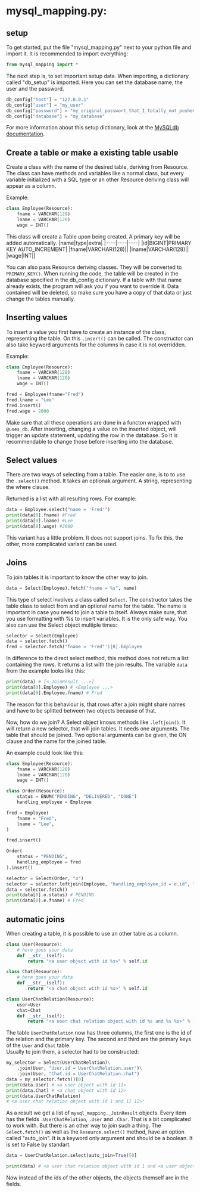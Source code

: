 # mysql_mapping.py:

## setup

To get started, put the file "mysql_mapping.py" next to your python file and import it. It is recommended to import everything:

```python
from mysql_mapping import *
```

The next step is, to set important setup data. When importing, a dictionary called "db_setup" is imported. Here you can set the database name, the user and the password.
```python
db_config["host"] = "127.0.0.1"
db_config["user"] = "my_user"
db_config["password"] = "my_original_passwort_that_I_totally_not_pushed_to_github"
db_config["database"] = "my_database"
```
For more information about this setup dictionary, look at the [MySQLdb documentation](https://mysqlclient.readthedocs.io/user_guide.html#mysqldb).

## Create a table or make a existing table usable

Create a class with the name of the desired table, deriving from Resource. The class can have methods and variables like a normal class, but every variable initialized with a SQL type or an other Resource deriving class will appear as a column.

Example:
```python
class Employee(Resource):
    fname = VARCHAR(128)
    lname = VARCHAR(128)
    wage = INT()
```

This class will create a Table upon being created. A primary key will be added automatically.
|name|type|extra|
|----|----|----|
|id|BIGINT|PRIMARY KEY AUTO_INCREMENT|
|fname|VARCHAR(128)||
|lname|VARCHAR(128)||
|wage|INT||

You can also pass Resource deriving classes. They will be converted to `PRIMARY_KEY()`.
When running the code, the table will be created in the database specified in the db_config dictionary. If a table with that name already exists, the program will ask you if you want to override it. Data contained will be deleted, so make sure you have a copy of that data or just change the tables manually.

## Inserting values

To insert a value you first have to create an instance of the class, representing the table. On this `.insert()` can be called. The constructor can also take keyword arguments for the columns in case it is not overridden.

Example:

```python
class Employee(Resource):
    fname = VARCHAR(128)
    lname = VARCHAR(128)
    wage = INT()

fred = Employee(fname="Fred")
fred.lname = "Lee"
fred.insert()
fred.wage = 2000
```
Make sure that all these operations are done in a functon wrapped with `@uses_db`.
After inserting, changing a value on the inserted object, will trigger an update statement, updating the row in the database. So it is recommendable to change those before inserting into the database.

## Select values

There are two ways of selecting from a table. The easier one, is to to use the `.select()` method.
It takes an optionak argument. A string, representing the where clause.

Returned is a list with all resulting rows. For example:
```python
data = Employee.select("name = 'Fred'")
print(data[0].fname) #Fred
print(data[0].lname) #Lee
print(data[0].wage) #2000
```
This variant has a little problem. It does not support joins. To fix this, the other, more complicated variant can be used.

## Joins

To join tables it is important to know the other way to join.
```python
data = Select(Employee).fetch("fname = %s", name)
```
This type of select involves a class called `Select`.  The constructor takes the table class to select from and an optional name for the table. The name is important in case you need to join a table to itself. Always make sure, that you use formatting with %s to insert variables. It is the only safe way. You also can use the Select object multiple times:
```python
selector = Select(Employee)
data = selector.fetch()
fred = selector.fetch("fname = 'Fred"')[0].Employee
```
In difference to the direct select method, this method does not return a list containing the rows. It returns a list with the join results. The variable `data` from the example looks like this:
```python
print(data) # [<_JoinResult ...>]
print(data[0].Employee) # <Employee ...>
print(data[0].Employee.fname) # Fred
```
The reason for this behaviour is, that rows after a join might share names and have to be splitted between two objects because of that.

Now, how do we join? A Select object knows methods like `.leftjoin()`. It will return a new selector, that will join tables. It needs one arguments. The table that should be joined. Two optional arguments can be given, the ON clause and the name for the joined table.

An example could look like this:
```python
class Employee(Resource):
    fname = VARCHAR(128)
    lname = VARCHAR(128)
    wage = INT()

class Order(Resource):
    status = ENUM("PENDING", "DELIVERED", "DONE")
    handling_employee = Employee

fred = Employee(
    fname = "Fred",
    lname = "Lee",
)

fred.insert()

Order(
    status = "PENDING",
    handling_employee = fred
).insert()

selector = Select(Order, "o")
selector = selector.leftjoin(Employee, "handling_employee_id = e.id", "e")
data = selector.fetch()
print(data[0].o.status) # PENDING
print(data[0].e.fname) # Fred
```

## automatic joins

When creating a table, it is possible to use an other table as a column.
```python
class User(Resource):
    # here goes your data
    def __str__(self):
        return "<a user object with id %s>" % self.id

class Chat(Resource):
    # here goes your data
    def __str__(self):
        return "<a chat object with id %s>" % self.id

class UserChatRelation(Resource):
    user=User
    chat=Chat
    def __str__(self):
        return "<a user chat relation object with id %s and %s %s>" % (self.id, self.user, self.chat)
```
The table `UserChatRelation` now has three columns, the first one is the id of the relation and the primary key. The second and third are the primary keys of the `User` and `Chat` table.  
Usually to join them, a selector had to be constructed:
```python
my_selector = Select(UserChatRelation)\
    .join(User, "User.id = UserChatRelation.user")\
    .join(User, "Chat.id = UserChatRelation.chat")
data = my_selector.fetch()[0]
print(data.User) # <a user object with id 11>
print(data.Chat) # <a chat object with id 12>
print(data.UserChatRelation) 
# <a user chat relation object with id 1 and 11 12>"
```
As a result we get a list of `mysql_mapping._JoinResult` objects. Every item has the fields `.UserChatRelation`, `.User` and `.Char`. That is a bit complicated to work with. But there is an other way to join such a thing. The `Select.fetch()` as well as the `Resource.select()` method, have an option called "auto_join". It is a keyword only argument and should be a boolean. It is set to False by standart.
```python
data = UserChatRelation.select(auto_join=True)[0]

print(data) # <a user chat relation object with id 1 and <a user object with id 11> <a chat object with id 12>>
```
Now instead of the ids of the other objects, the objects themself are in the fields.
